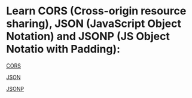 # Learn CORS (Cross-origin resource sharing), JSON (JavaScript Object Notation) and JSONP (JS Object Notatio with Padding):

[CORS](https://www.w3schools.com/tags/att_script_crossorigin.asp)

[JSON](https://www.w3schools.com/js/js_json_intro.asp)

[JSONP](https://www.w3schools.com/js/js_json_jsonp.asp)
